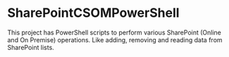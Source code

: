 # SharePointCSOMPowerShell
This project has PowerShell scripts to perform various SharePoint (Online and On Premise) operations.
Like adding, removing and reading data from SharePoint lists.
